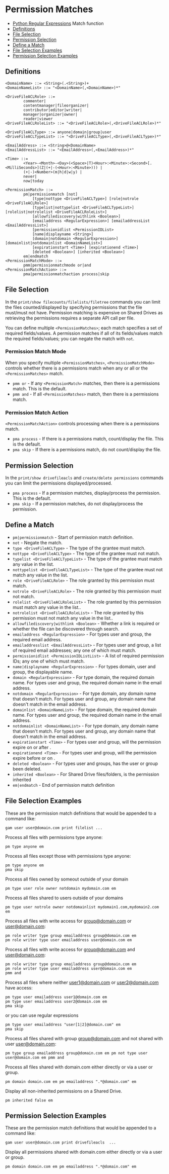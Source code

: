 # Permission Matches
- [Python Regular Expressions](Python-Regular-Expressions) Match function
- [Definitions](#definitions)
- [File Selection](#file-selection)
- [Permission Selection](#permission-selection)
- [Define a Match](#define-a-match)
- [File Selection Examples](#file-selection-examples)
- [Permission Selection Examples](#permission-selection-examples)

## Definitions
```
<DomainName> ::= <String>(.<String>)+
<DomainNameList> ::= "<DomainName>(,<DomainName>)*"

<DriveFileACLRole> ::=
        commenter|
        contentmanager|fileorganizer|
        contributor|editor|writer|
        manager|organizer|owner|
        reader|viewer
<DriveFileACLRoleList> ::= "<DriveFileACLRole>(,<DriveFileACLRole>)*"

<DriveFileACLType> ::= anyone|domain|group|user
<DriveFileACLTypeList> ::= "<DriveFileACLType>(,<DriveFileACLType>)*"

<EmailAddress> ::= <String>@<DomainName>
<EmailAddressList> ::= "<EmailAddress>(,<EmailAddress>)*"

<Time> ::=
        <Year>-<Month>-<Day>(<Space>|T)<Hour>:<Minute>:<Second>[.<MilliSeconds>](Z|(+|-(<Hour>:<Minute>))) |
        (+|-)<Number>(m|h|d|w|y) |
        never|
        now|today

<PermissionMatch> ::=
        pm|permissionmatch [not]
            [type|nottype <DriveFileACLType>] [role|notrole <DriveFileACLRole>]
            [typelist|nottypelist <DriveFileACLTypeList>] [rolelist|notrolelist <DriveFileACLRoleList>]
            [allowfilediscovery|withlink <Boolean>]
            [emailaddress <RegularExpression>] [emailaddressList <EmailAddressList>]
            [permissionidlist <PermissionIDList>
            [name|displayname <String>]
            [domain|notdomain <RegularExpression>] [domainlist|notdomainlist <DomainNameList>]
            [expirationstart <Time>] [expirationend <Time>]
            [deleted <Boolean>] [inherited <Boolean>]
        em|endmatch
<PermissionMatchMode> ::=
        pmm|permissionmatchmode or|and
<PermissionMatchAction> ::=
        pma|permissionmatchaction process|skip
```
## File Selection
In the `print/show filecounts/filelists/filetree` commands you can limit the files counted/displayed by specifying permissions
that the file must/must not have. Permission matching is expensive on Shared Drives as retrieving the permissions requires a separate API call per file.

You can define multiple `<PermissionMatches>`; each match specifies a set of required fields/values. A permission
matches if all of its fields/values match the required fields/values; you can negate the match with `not`.

### Permission Match Mode
When you specify multiple `<PermissionMatches>`, `<PermissionMatchMode>` controls whether there is a permissions match
when any or all or the `<PermissionMatches>` match.
* `pmm or` - If any `<PermissionMatch>` matches, then there is a permissions match. This is the default.
* `pmm and` - If all `<PermissionMatches>` match, then there is a permissions match.

### Permission Match Action
`<PermissionMatchAction>` controls processing when there is a permissions match.
* `pma process` - If there is a  permissions match, count/display the file. This is the default.
* `pma skip` - If there is a permissions match, do not count/display the file.

## Permission Selection
In the `print/show drivefileacls` and `create/delete permissions` commands you can limit the permissions displayed/processed.

* `pma process` - If a permission matches, display/process the permission. This is the default.
* `pma skip` - If a permission matches, do not display/process the permission.

## Define a Match
* `pm|permissionmatch` - Start of permission match definition.
* `not` - Negate the match.
* `type <DriveFileACLType>` - The type of the grantee must match.
* `nottype <DriveFileACLType>` - The type of the grantee must not match.
* `typelist <DriveFileACLTypeList>` - The type of the grantee must match any value in the list.
* `nottypelist <DriveFileACLTypeList>` - The type of the grantee must not match any value in the list.
* `role <DriveFileACLRole>` - The role granted by this permission must match.
* `notrole <DriveFileACLRole>` - The role granted by this permission must not match.
* `rolelist <DriveFileACLRoleList>` - The role granted by this permission must match any value in the list..
* `notrolelist <DriveFileACLRoleList>` - The role granted by this permission must not match any value in the list..
* `allowfilediscovery|withlink <Boolean>` - Whether a link is required or whether the file can be discovered through search.
* `emailaddress <RegularExpression>` - For types user and group, the required email address.
* `emailaddresslist <EmailAddressList>` - For types user and group, a list of required email addresses; any one of which must match.
* `permissionidlist <PermissionIDListList>` - A list of required permission IDs; any one of which must match.
* `name|displayname <RegularExpression>` - For types domain, user and group, the displayable name.
* `domain <RegularExpression>` - For type domain, the required domain name. For types user and group, the required domain name in the email address.
* `notdomain <RegularExpression>` - For type domain, any domain name that doesn't match. For types user and group, any domain name that doesn't match in the email address.
* `domainlist <DomainNameList>` - For type domain, the required domain name. For types user and group, the required domain name in the email address.
* `notdomainlist <DomainNameList>` - For type domain, any domain name that doesn't match. For types user and group, any domain name that doesn't match in the email address.
* `expirationstart <Time>` - For types user and group, will the permission expire on or after <Time>.
* `expirationend <Time>` - For types user and group, will the permission expire before or on <Time>.
* `deleted <Boolean>` - For types user and groups, has the user or group been deleted.
* `inherited <Boolean>` - For Shared Drive files/folders, is the permission inherited
* `em|endmatch` - End of permission match definition

## File Selection Examples

These are the permission match definitions that would be appended to a command like:
```
gam user user@domain.com print filelist ...
```

Process all files with permissions type anyone:
```
pm type anyone em
```

Process all files except those with permissions type anyone:
```
pm type anyone em
pma skip
```
Process all files owned by someout outside of your domain
```
pm type user role owner notdomain mydomain.com em
```
Process all files shared to users outside of your domains
```
pm type user notrole owner notdomainlist mydomain1.com,mydomain2.com em
```
Process all files with write access for group@domain.com or user@domain.com:
```
pm role writer type group emailaddress group@domain.com em
pm role writer type user emailaddress user@domain.com em
```
Process all files with write access for group@domain.com and user@domain.com:
```
pm role writer type group emailaddress group@domain.com em
pm role writer type user emailaddress user@domain.com em
pmm and
```
Process all files where neither user1@domain.com or user2@domain.com have access:
```
pm type user emailaddress user1@domain.com em
pm type user emailaddress user2@domain.com em
pma skip
```
or you can use regular expressions
```
pm type user emailaddress "user[1|2]@domain.com" em
pma skip
```
Process all files shared with group group@domain.com and not shared with user user@domain.com:
```
pm type group emailaddress group@domain.com em pm not type user user@domain.com em pmm and
```

Process all files shared with domain.com either directly or via a user or group.
```
pm domain domain.com em pm emailaddress ".*@domain.com" em
```

Display all non-inherited permissions on a Shared Drive.
```
pm inherited false em
```
## Permission Selection Examples
These are the permission match definitions that would be appended to a command like:
```
gam user user@domain.com print drivefileacls  ...
```

Display all permissions shared with domain.com either directly or via a user or group.
```
pm domain domain.com em pm emailaddress ".*@domain.com" em
```
